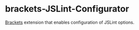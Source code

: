 brackets-JSLint-Configurator
============================

[Brackets](http://brackets.io/) extension that enables configuration of JSLint options.
